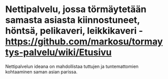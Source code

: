 # Nettipalvelu, jossa törmäytetään samasta asiasta kiinnostuneet, höntsä, pelikaveri, leikkikaveri - https://github.com/markosu/tormaytys-palvelu/wiki/Etusivu

Nettipalvelun ideana on mahdollistaa tuttujen ja tuntemattomien kohtaaminen saman asian parissa.








